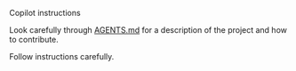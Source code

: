Copilot instructions

Look carefully through [AGENTS.md](../AGENTS.md) for a description of the project and how to contribute.

Follow instructions carefully.
